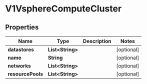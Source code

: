 # V1VsphereComputeCluster

## Properties
Name | Type | Description | Notes
------------ | ------------- | ------------- | -------------
**datastores** | **List&lt;String&gt;** |  |  [optional]
**name** | **String** |  |  [optional]
**networks** | **List&lt;String&gt;** |  |  [optional]
**resourcePools** | **List&lt;String&gt;** |  |  [optional]
